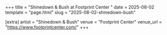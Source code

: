 +++
title = "Shinedown & Bush at Footprint Center "
date = 2025-08-02
template = "page.html"
slug = "2025-08-02-shinedown-bush"

[extra]
artist = "Shinedown & Bush"
venue = "Footprint Center"
venue_url = "https://www.footprintcenter.com/"
+++
